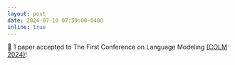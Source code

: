 ```yaml
---
layout: post
date: 2024-07-10 07:59:00-0400
inline: true
---
```


:tada: 1 paper accepted to The First Conference on Language Modeling [(COLM 2024)](https://colmweb.org/)!